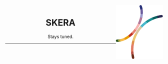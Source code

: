 <img width="150px" src="docs/img/skera-logo.png" align="right"/>
<h1 align="center">SKERA</h1>
<p align="center">Stays tuned.</p>

***
